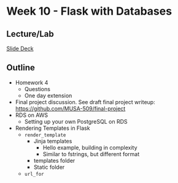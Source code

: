 # Week 10 - Flask with Databases

## Lecture/Lab 

[Slide Deck](https://docs.google.com/presentation/d/1Ws4F5VEft4esqWNC-gcvuaXVLDa59wCES_SFjFCIjS8/edit?usp=sharing)

## Outline

* Homework 4
  * Questions
  * One day extension
* Final project discussion. See draft final project writeup: <https://github.com/MUSA-509/final-project>
* RDS on AWS
  * Setting up your own PostgreSQL on RDS
* Rendering Templates in Flask
  * `render_template`
    * Jinja templates
      * Hello example, building in complexity
      * Similar to fstrings, but different format
    * templates folder
    * Static folder
  * `url_for`
